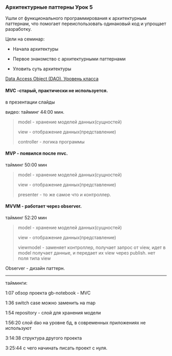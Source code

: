 ### Архитектурные паттерны Урок 5

Ушли от функционального программирования к архитектурным паттернам, что помогает переиспользовать одинаковый код и упрощает разработку.

Цели на семинар:

- Начала архитектуры

- Первое знакомство с архитектурными паттернами

- Уловить суть архитектуры 

[Data Access Object (DAO). Уровень класса](https://habr.com/ru/post/262243/ "Data Access Object (DAO). Уровень класса")

#### MVC -старый, практически не используется.

в презентации слайды

видео: тайминг 44:00 мин.

>model - хранение моделей данных(сущностей)
> 
>view - отображение данных(представление)
>
>controller - логика программы

#### MVP - появился после mvc.

тайминг 50:00 мин

>model - хранение моделей данных(сущностей)
> 
>view - отображение данных(представление)
> 
>presenter - то же самое что и контроллер.

#### MVVM - работает через observer.

тайминг 52:20 мин

>model - хранение моделей данных(сущностей)
>
>view - отображение данных(представление)
> 
>viewmodel - заменяет контроллер, получает запрос от view, идет в model получает данные, и передает их view через publish.
> нет поля типа view

Observer - дизайн паттерн.

---

тайминги:

1:07 обзор проекта gb-notebook - MVC

1:36 switch case можно заменить на map

1:54 repository - слой для хранения модели

1:56:20 слой dao на уровне бд, в современных приложениях не используют

3:14:38 структура другого проекта

3:25:44 с чего начинать писать проект с нуля.






